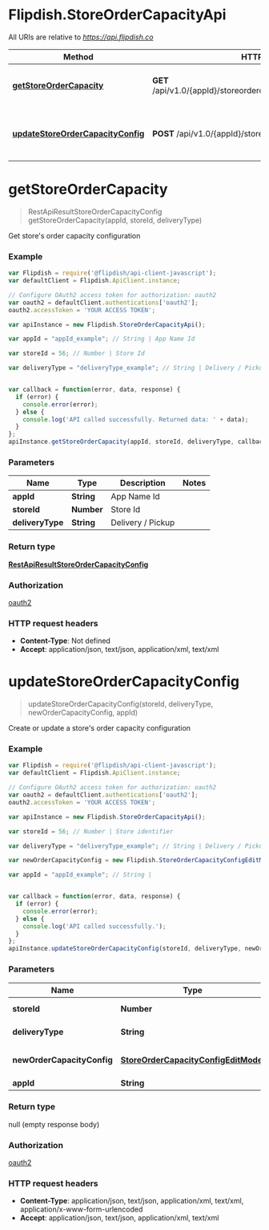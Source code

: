 # Flipdish.StoreOrderCapacityApi

All URIs are relative to *https://api.flipdish.co*

Method | HTTP request | Description
------------- | ------------- | -------------
[**getStoreOrderCapacity**](StoreOrderCapacityApi.md#getStoreOrderCapacity) | **GET** /api/v1.0/{appId}/storeordercapacity/{storeId}/{deliveryType} | Get store's order capacity configuration
[**updateStoreOrderCapacityConfig**](StoreOrderCapacityApi.md#updateStoreOrderCapacityConfig) | **POST** /api/v1.0/{appId}/storeordercapacity/{storeId} | Create or update a store's order capacity configuration


<a name="getStoreOrderCapacity"></a>
# **getStoreOrderCapacity**
> RestApiResultStoreOrderCapacityConfig getStoreOrderCapacity(appId, storeId, deliveryType)

Get store's order capacity configuration

### Example
```javascript
var Flipdish = require('@flipdish/api-client-javascript');
var defaultClient = Flipdish.ApiClient.instance;

// Configure OAuth2 access token for authorization: oauth2
var oauth2 = defaultClient.authentications['oauth2'];
oauth2.accessToken = 'YOUR ACCESS TOKEN';

var apiInstance = new Flipdish.StoreOrderCapacityApi();

var appId = "appId_example"; // String | App Name Id

var storeId = 56; // Number | Store Id

var deliveryType = "deliveryType_example"; // String | Delivery / Pickup


var callback = function(error, data, response) {
  if (error) {
    console.error(error);
  } else {
    console.log('API called successfully. Returned data: ' + data);
  }
};
apiInstance.getStoreOrderCapacity(appId, storeId, deliveryType, callback);
```

### Parameters

Name | Type | Description  | Notes
------------- | ------------- | ------------- | -------------
 **appId** | **String**| App Name Id | 
 **storeId** | **Number**| Store Id | 
 **deliveryType** | **String**| Delivery / Pickup | 

### Return type

[**RestApiResultStoreOrderCapacityConfig**](RestApiResultStoreOrderCapacityConfig.md)

### Authorization

[oauth2](../README.md#oauth2)

### HTTP request headers

 - **Content-Type**: Not defined
 - **Accept**: application/json, text/json, application/xml, text/xml

<a name="updateStoreOrderCapacityConfig"></a>
# **updateStoreOrderCapacityConfig**
> updateStoreOrderCapacityConfig(storeId, deliveryType, newOrderCapacityConfig, appId)

Create or update a store's order capacity configuration

### Example
```javascript
var Flipdish = require('@flipdish/api-client-javascript');
var defaultClient = Flipdish.ApiClient.instance;

// Configure OAuth2 access token for authorization: oauth2
var oauth2 = defaultClient.authentications['oauth2'];
oauth2.accessToken = 'YOUR ACCESS TOKEN';

var apiInstance = new Flipdish.StoreOrderCapacityApi();

var storeId = 56; // Number | Store identifier

var deliveryType = "deliveryType_example"; // String | Delivery / Pickup

var newOrderCapacityConfig = new Flipdish.StoreOrderCapacityConfigEditModel(); // StoreOrderCapacityConfigEditModel | new order capacity configuration

var appId = "appId_example"; // String | 


var callback = function(error, data, response) {
  if (error) {
    console.error(error);
  } else {
    console.log('API called successfully.');
  }
};
apiInstance.updateStoreOrderCapacityConfig(storeId, deliveryType, newOrderCapacityConfig, appId, callback);
```

### Parameters

Name | Type | Description  | Notes
------------- | ------------- | ------------- | -------------
 **storeId** | **Number**| Store identifier | 
 **deliveryType** | **String**| Delivery / Pickup | 
 **newOrderCapacityConfig** | [**StoreOrderCapacityConfigEditModel**](StoreOrderCapacityConfigEditModel.md)| new order capacity configuration | 
 **appId** | **String**|  | 

### Return type

null (empty response body)

### Authorization

[oauth2](../README.md#oauth2)

### HTTP request headers

 - **Content-Type**: application/json, text/json, application/xml, text/xml, application/x-www-form-urlencoded
 - **Accept**: application/json, text/json, application/xml, text/xml

